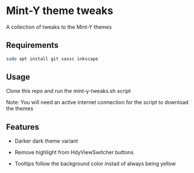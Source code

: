 # Mint-Y theme tweaks
A collection of tweaks to the Mint-Y themes

## Requirements

```bash
sudo apt install git sassc inkscape
```

## Usage
Clone this repo and run the mint-y-tweaks.sh script

Note: You will need an active internet connection for the script to download the themes

## Features

- Darker dark theme variant

- Remove highlight from HdyViewSwitcher buttons

- Tooltips follow the background color instad of always being yellow
